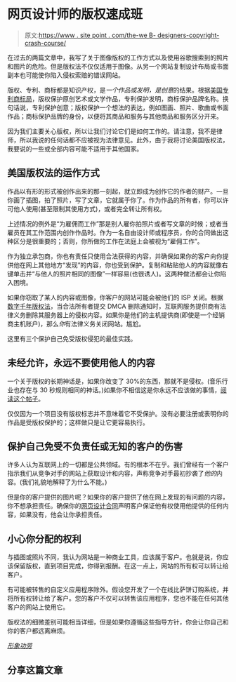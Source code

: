# 网页设计师的版权速成班

> 原文:[https://www . site point . com/the-we B- designers-copyright-crash-course/](https://www.sitepoint.com/the-web-designers-copyright-crash-course/)

在过去的两篇文章中，我写了关于图像版权的工作方式以及使用谷歌搜索到的照片和图片的危险。但是版权法不仅仅适用于图像。从另一个网站复制设计布局或书面副本也可能使你陷入侵权索赔的错误网站。

版权、专利、商标都是知识产权，是*一个作品或发明，是创意*的结果。根据[美国专利商标局](http://www.uspto.gov/ "United States Patent and Trademark Office")，版权保护原创艺术或文学作品，专利保护发明，商标保护品牌名称。换句话说，专利保护创意；版权保护一个想法的表达，例如图画、照片、歌曲或书面作品；商标保护品牌的身份，以便将其商品和服务与其他商品和服务区分开来。

因为我们主要关心版权，所以让我们讨论它们是如何工作的。请注意，我不是律师，所以我说的任何话都不应被视为法律意见。此外，由于我将讨论美国版权法，我要说的一些或全部内容可能不适用于其他国家。

## 美国版权法的运作方式

作品以有形的形式被创作出来的那一刻起，就立即成为创作它的作者的财产。一旦你画了插图，拍了照片，写了文章，它就属于你了。作为作品的所有者，你可以许可他人使用(甚至限制其使用方式)，或者完全转让所有权。

上述情况的例外是“为雇佣而工作”那是别人雇你拍照片或者写文章的时候；或者当雇员在其工作范围内创作作品时。作为一名自由设计师或程序员，你的合同做出这种区分是很重要的；否则，你所做的工作在法庭上会被视为“雇佣工作”。

作为独立承包商，你也有责任只使用合法获得的内容，并确保如果你的客户向你提供他在网上其他地方“发现”的内容，你也受到保护。复制和粘贴他人的内容就像右键单击并“与他人的照片相同的图像”一样容易(也很诱人)。这两种做法都会让你陷入困境。

如果你窃取了某人的内容或图像，你客户的网站可能会被他们的 ISP 关闭。根据[数字千年版权法](http://en.wikipedia.org/wiki/Digital_Millennium_Copyright_Act "Wikipedia | Digital Millennium Copyright Act")，当合法所有者提交 DMCA 删除通知时，互联网服务提供商有法律义务删除其服务器上的侵权内容。如果你是他们的主机提供商(即使是一个经销商主机账户)，那么*你*有法律义务关闭网站。尴尬。

这里有三个保护自己免受版权侵犯的最佳实践。

## 未经允许，永远不要使用他人的内容

一个关于版权的长期神话是，如果你改变了 30%的东西，那就不是侵权。(音乐行业也存在与 30 秒规则相同的神话。)如果你不相信这是你永远不应该做的事情，[阅读这个帖子](https://www.sitepoint.com/forums/showthread.php?390902-WARNING-Getty-Images-Cracking-Down! "Sitepoint Forums | WARNING: Getty Images Cracking Down!")。

仅仅因为一个项目没有版权标志并不意味着它不受保护。没有必要注册或表明你的作品是受版权保护的；这样做只是让它更容易执行。

## 保护自己免受不负责任或无知的客户的伤害

许多人认为互联网上的一切都是公共领域。有的根本不在乎。我们曾经有一个客户指示我们从竞争对手的网站上获取设计和内容，声称竞争对手最初抄袭了*他的*内容。(我们礼貌地解释了为什么不能。)

但是你的客户提供的图片呢？如果你的客户提供了他在网上发现的有问题的内容，你不想承担责任。确保你的[网页设计合同](https://www.sitepoint.com/bulletproof-web-design-contract/ "Bulletproof Web Design Contracts")声明客户保证他有权使用他提供的任何内容，如果没有，他会让你承担责任。

## 小心你分配的权利

与插图或照片不同，我认为网站是一种商业工具，应该属于客户。也就是说，你应该保留版权，直到项目完成，你得到报酬。在这一点上，网站的所有权可以转让给客户。

有可能被转售的自定义应用程序除外。假设您开发了一个在线比萨饼订购系统，并将所有权转让给了客户。您的客户不仅可以转售该应用程序，您也不能在任何其他客户的网站上使用它。

版权法的细微差别可能相当详细，但是如果你遵循这些指导方针，你会让你自己和你的客户都远离麻烦。

*[形象功劳](http://www.flickr.com/photos/horiavarlan/)*

## 分享这篇文章
